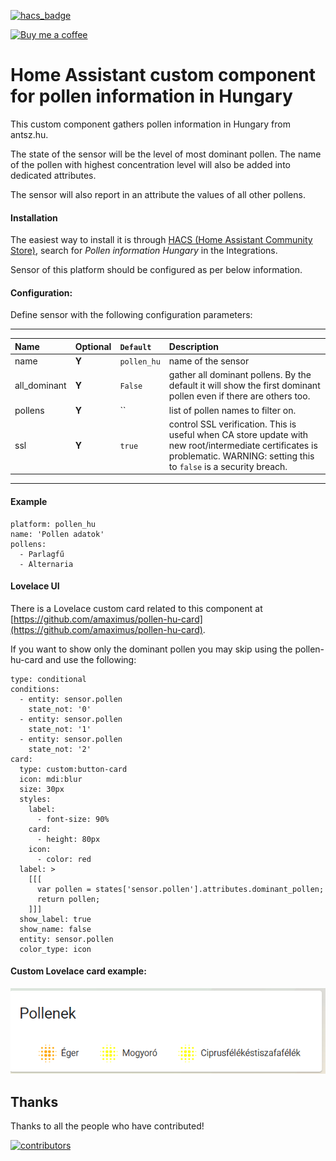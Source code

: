 [![hacs_badge](https://img.shields.io/badge/HACS-Default-orange.svg)](https://github.com/hacs/integration)

<p><a href="https://www.buymeacoffee.com/6rF5cQl" rel="nofollow" target="_blank"><img src="https://camo.githubusercontent.com/c070316e7fb193354999ef4c93df4bd8e21522fa/68747470733a2f2f696d672e736869656c64732e696f2f7374617469632f76312e7376673f6c6162656c3d4275792532306d6525323061253230636f66666565266d6573736167653d25463025394625413525413826636f6c6f723d626c61636b266c6f676f3d6275792532306d6525323061253230636f66666565266c6f676f436f6c6f723d7768697465266c6162656c436f6c6f723d366634653337" alt="Buy me a coffee" data-canonical-src="https://img.shields.io/static/v1.svg?label=Buy%20me%20a%20coffee&amp;message=%F0%9F%A5%A8&amp;color=black&amp;logo=buy%20me%20a%20coffee&amp;logoColor=white&amp;labelColor=b0c4de" style="max-width:100%;"></a></p>

# Home Assistant custom component for pollen information in Hungary

This custom component gathers pollen information in Hungary from antsz.hu.

The state of the sensor will be the level of most dominant pollen. The name of the pollen with highest concentration level
will also be added into dedicated attributes.

The sensor will also report in an attribute the values of all other pollens.

#### Installation
The easiest way to install it is through [HACS (Home Assistant Community Store)](https://github.com/hacs/integration),
search for <i>Pollen information Hungary</i> in the Integrations.<br />

Sensor of this platform should be configured as per below information.

#### Configuration:
Define sensor with the following configuration parameters:<br />

---
| Name | Optional | `Default` | Description |
| :---- | :---- | :------- | :----------- |
| name | **Y** | `pollen_hu` | name of the sensor |
| all_dominant | **Y** | `False` | gather all dominant pollens. By the default it will show the first dominant pollen even if there are others too. |
| pollens | **Y** | `` | list of pollen names to filter on. |
| ssl | **Y** | `true` | control SSL verification. This is useful when CA store update with new root/intermediate certificates is problematic. WARNING: setting this to `false` is a security breach. |
---

#### Example
```
platform: pollen_hu
name: 'Pollen adatok'
pollens:
  - Parlagfű
  - Alternaria
```

#### Lovelace UI
There is a Lovelace custom card related to this component at [https://github.com/amaximus/pollen-hu-card](https://github.com/amaximus/pollen-hu-card).

If you want to show only the dominant pollen you may skip using the pollen-hu-card and use the following:

```
type: conditional
conditions:
  - entity: sensor.pollen
    state_not: '0'
  - entity: sensor.pollen
    state_not: '1'
  - entity: sensor.pollen
    state_not: '2'
card:
  type: custom:button-card
  icon: mdi:blur
  size: 30px
  styles:
    label:
      - font-size: 90%
    card:
      - height: 80px
    icon:
      - color: red
  label: >
    [[[
      var pollen = states['sensor.pollen'].attributes.dominant_pollen;
      return pollen;
    ]]]
  show_label: true
  show_name: false
  entity: sensor.pollen
  color_type: icon
```

#### Custom Lovelace card example:<br />
![Pollen information above medium concentration](https://raw.githubusercontent.com/amaximus/pollen_hu/main/pollen1.png)

## Thanks

Thanks to all the people who have contributed!

[![contributors](https://contributors-img.web.app/image?repo=amaximus/pollen_hu)](https://github.com/amaximus/pollen_hu/graphs/contributors)
